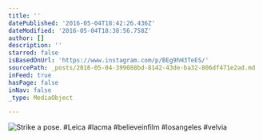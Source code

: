 ```yaml
---
title: ''
datePublished: '2016-05-04T18:42:26.436Z'
dateModified: '2016-05-04T18:38:56.758Z'
author: []
description: ''
starred: false
isBasedOnUrl: 'https://www.instagram.com/p/BEg9hH3TeES/'
sourcePath: _posts/2016-05-04-399088bd-8142-43de-ba32-806df471e2ad.md
inFeed: true
hasPage: false
inNav: false
_type: MediaObject

---
```

![Strike a pose. #Leica #lacma #believeinfilm #losangeles #velvia](https://scontent.cdninstagram.com/t51.2885-15/s640x640/sh0.08/e35/12940038_746088942160756_1353613800_n.jpg?ig_cache_key=MTIzNDI1Njg1NDkyMzQ2OTA3NA%3D%3D.2)